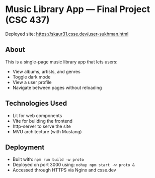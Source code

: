# Music Library App — Final Project (CSC 437)

Deployed site: https://skaur31.csse.dev/user-sukhman.html

## About

This is a single-page music library app that lets users:

- View albums, artists, and genres
- Toggle dark mode
- View a user profile
- Navigate between pages without reloading

## Technologies Used

- Lit for web components
- Vite for building the frontend
- http-server to serve the site
- MVU architecture (with Mustang)

## Deployment

- Built with: `npm run build -w proto`
- Deployed on port 3000 using: `nohup npm start -w proto &`
- Accessed through HTTPS via Nginx and csse.dev

